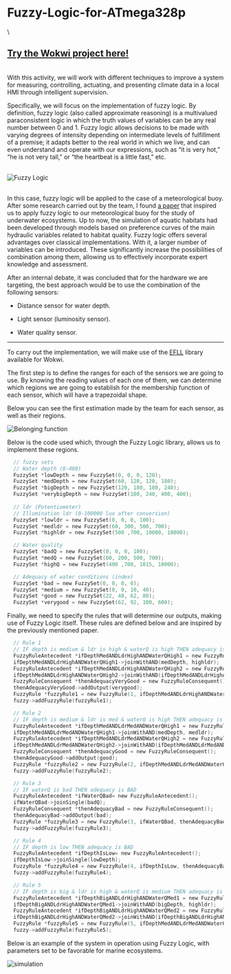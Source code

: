 
# Fuzzy-Logic-for-ATmega328p
\


[Try the Wokwi project here!](https://wokwi.com/projects/434204445654407169)
---


\
With this activity, we will work with different techniques to improve a system for measuring, controlling, actuating, and presenting climate data in a local HMI through intelligent supervision.

Specifically, we will focus on the implementation of fuzzy logic. By definition, fuzzy logic (also called approximate reasoning) is a multivalued paraconsistent logic in which the truth values of variables can be any real number between 0 and 1. Fuzzy logic allows decisions to be made with varying degrees of intensity depending on intermediate levels of fulfillment of a premise; it adapts better to the real world in which we live, and can even understand and operate with our expressions, such as “it is very hot,” “he is not very tall,” or “the heartbeat is a little fast,” etc.


\
![Fuzzy Logic](https://media.geeksforgeeks.org/wp-content/uploads/fuzzy-logic_1.png)

\
In this case, fuzzy logic will be applied to the case of a meteorological buoy. After some research carried out by the team, I found [a paper](https://ambiental.cedex.es/docs/ingenieria-civil-138-2005-fuzzy-logic.pdf) 
that inspired us to apply fuzzy logic to our meteorological buoy for the study of underwater ecosystems. Up to now, the simulation of aquatic habitats had been developed through models based on preference curves of the main hydraulic variables related to habitat quality. Fuzzy logic offers several advantages over classical implementations. With it, a larger number of variables can be introduced. These significantly increase the possibilities of combination among them, allowing us to effectively incorporate expert knowledge and assessment.

After an internal debate, it was concluded that for the hardware we are targeting, the best approach would be to use the combination of the following sensors:

- Distance sensor for water depth.

- Light sensor (luminosity sensor).

- Water quality sensor.


---


To carry out the implementation, we will make use of the [EFLL](https://github.com/alvesoaj/eFLL) library available for Wokwi.

The first step is to define the ranges for each of the sensors we are going to use. By knowing the reading values of each one of them, we can determine which regions we are going to establish for the membership function of each sensor, which will have a trapezoidal shape.

Below you can see the first estimation made by the team for each sensor, as well as their regions.

![Belonging function](images/belonging_function.png)

Below is the code used which, through the Fuzzy Logic library, allows us to implement these regions.


```C
  // fuzzy sets
  // Water depth (0-400)
  FuzzySet *lowDepth = new FuzzySet(0, 0, 0, 120); 
  FuzzySet *medDepth = new FuzzySet(60, 120, 120, 180);
  FuzzySet *bigDepth = new FuzzySet(120, 180, 180, 240);
  FuzzySet *verybigDepth = new FuzzySet(180, 240, 400, 400);
  
  // ldr (Potentiometer)
  // Illumination ldr (0-100000 lux after conversion)
  FuzzySet *lowldr = new FuzzySet(0, 0, 0, 100);
  FuzzySet *medldr = new FuzzySet(60, 300, 500, 700);
  FuzzySet *highldr = new FuzzySet(500 ,700, 10000, 10000);

  // Water quality
  FuzzySet *badQ = new FuzzySet(0, 0, 0, 100);
  FuzzySet *medQ = new FuzzySet(60, 200, 500, 700);
  FuzzySet *highQ = new FuzzySet(400 ,700, 1015, 10000);

  // Adequacy of water conditions (index)
  FuzzySet *bad = new FuzzySet(0, 0, 0, 0);
  FuzzySet *medium = new FuzzySet(0, 0, 10, 40);
  FuzzySet *good = new FuzzySet(22, 40, 62, 80);
  FuzzySet *verygood = new FuzzySet(62, 92, 100, 600);
```

Finally, we need to specify the rules that will determine our outputs, making use of Fuzzy Logic itself. These rules are defined below and are inspired by the previously mentioned paper.

```C
  // Rule 1
  // IF depth is medium & ldr is high & waterQ is high THEN adequacy is VERY GOOD
  FuzzyRuleAntecedent *ifDepthMedANDLdrHighANDWaterQHigh1 = new FuzzyRuleAntecedent();
  ifDepthMedANDLdrHighANDWaterQHigh1->joinWithAND(medDepth, highldr);
  FuzzyRuleAntecedent *ifDepthMedANDLdrHighANDWaterQHigh2 = new FuzzyRuleAntecedent();
  ifDepthMedANDLdrHighANDWaterQHigh2->joinWithAND(ifDepthMedANDLdrHighANDWaterQHigh1, highQ);
  FuzzyRuleConsequent *thenAdequacyVeryGood = new FuzzyRuleConsequent();
  thenAdequacyVeryGood->addOutput(verygood);
  FuzzyRule *fuzzyRule1 = new FuzzyRule(1, ifDepthMedANDLdrHighANDWaterQHigh2, thenAdequacyVeryGood);
  fuzzy->addFuzzyRule(fuzzyRule1);

  // Rule 2
  // IF depth is medium & ldr is med & waterQ is high THEN adequacy is GOOD
  FuzzyRuleAntecedent *ifDepthMedANDLdrMedANDWaterQHigh1 = new FuzzyRuleAntecedent();
  ifDepthMedANDLdrMedANDWaterQHigh1->joinWithAND(medDepth, medldr);
  FuzzyRuleAntecedent *ifDepthMedANDLdrMedANDWaterQHigh2 = new FuzzyRuleAntecedent();
  ifDepthMedANDLdrMedANDWaterQHigh2->joinWithAND(ifDepthMedANDLdrMedANDWaterQHigh1, highQ);
  FuzzyRuleConsequent *thenAdequacyGood = new FuzzyRuleConsequent();
  thenAdequacyGood->addOutput(good);
  FuzzyRule *fuzzyRule2 = new FuzzyRule(2, ifDepthMedANDLdrMedANDWaterQHigh2, thenAdequacyGood);
  fuzzy->addFuzzyRule(fuzzyRule2);

  // Rule 3
  // IF waterQ is bad THEN adequacy is BAD
  FuzzyRuleAntecedent *ifWaterQBad= new FuzzyRuleAntecedent();
  ifWaterQBad->joinSingle(badQ);
  FuzzyRuleConsequent *thenAdequacyBad = new FuzzyRuleConsequent();
  thenAdequacyBad->addOutput(bad);
  FuzzyRule *fuzzyRule3 = new FuzzyRule(3, ifWaterQBad, thenAdequacyBad);
  fuzzy->addFuzzyRule(fuzzyRule3);

  // Rule 4
  // IF depth is low THEN adequacy is BAD
  FuzzyRuleAntecedent *ifDepthIsLow= new FuzzyRuleAntecedent();
  ifDepthIsLow->joinSingle(lowDepth);
  FuzzyRule *fuzzyRule4 = new FuzzyRule(4, ifDepthIsLow, thenAdequacyBad);
  fuzzy->addFuzzyRule(fuzzyRule4);

  // Rule 5
  // IF depth is big & ldr is high & waterQ is medium THEN adequacy is GOOD
  FuzzyRuleAntecedent *ifDepthBigANDLdrHighANDWaterQMed1 = new FuzzyRuleAntecedent();
  ifDepthBigANDLdrHighANDWaterQMed1->joinWithAND(bigDepth, highldr);
  FuzzyRuleAntecedent *ifDepthBigANDLdrHighANDWaterQMed2 = new FuzzyRuleAntecedent();
  ifDepthBigANDLdrHighANDWaterQMed2->joinWithAND(ifDepthBigANDLdrHighANDWaterQMed1, medQ);
  FuzzyRule *fuzzyRule5 = new FuzzyRule(5, ifDepthMedANDLdrMedANDWaterQHigh2, thenAdequacyGood);
  fuzzy->addFuzzyRule(fuzzyRule5);

```

Below is an example of the system in operation using Fuzzy Logic, with parameters set to be favorable for marine ecosystems.

![simulation](images/simulation.png)
